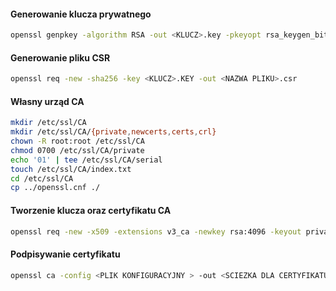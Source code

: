 #### Generowanie klucza prywatnego
``` bash
openssl genpkey -algorithm RSA -out <KLUCZ>.key -pkeyopt rsa_keygen_bits:2048
```
#### Generowanie pliku CSR
``` bash
openssl req -new -sha256 -key <KLUCZ>.KEY -out <NAZWA PLIKU>.csr
```
#### Własny urząd CA
``` bash
mkdir /etc/ssl/CA
mkdir /etc/ssl/CA/{private,newcerts,certs,crl}
chown -R root:root /etc/ssl/CA
chmod 0700 /etc/ssl/CA/private
echo '01' | tee /etc/ssl/CA/serial
touch /etc/ssl/CA/index.txt
cd /etc/ssl/CA
cp ../openssl.cnf ./
```
#### Tworzenie klucza oraz certyfikatu CA
``` bash
openssl req -new -x509 -extensions v3_ca -newkey rsa:4096 -keyout private/cakey.pem -out cacert.pem -days 3650
```
#### Podpisywanie certyfikatu
``` bash
openssl ca -config <PLIK KONFIGURACYJNY > -out <SCIEZKA DLA CERTYFIKATU> -infiles <PLIK ŻĄDANIA>
```
